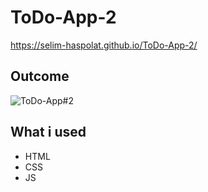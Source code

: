 # ToDo-App-2

https://selim-haspolat.github.io/ToDo-App-2/

## Outcome
![ToDo-App#2](https://user-images.githubusercontent.com/118964736/213920626-f014e6f3-bed2-4e99-94b4-dcf4e057bc58.gif)

## What i used
- HTML 
- CSS 
- JS
